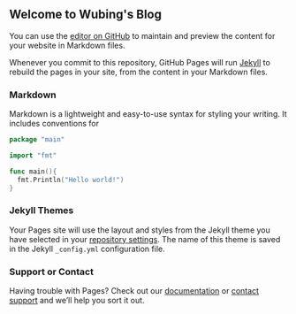 ## Welcome to Wubing's Blog

You can use the [editor on GitHub](https://github.com/Kirito2Alice/Kirito2Alice.github.io/edit/master/index.md) to maintain and preview the content for your website in Markdown files.

Whenever you commit to this repository, GitHub Pages will run [Jekyll](https://jekyllrb.com/) to rebuild the pages in your site, from the content in your Markdown files.

### Markdown

Markdown is a lightweight and easy-to-use syntax for styling your writing. It includes conventions for

```go
package "main"

import "fmt"

func main(){
  fmt.Println("Hello world!")
}
```

### Jekyll Themes

Your Pages site will use the layout and styles from the Jekyll theme you have selected in your [repository settings](https://github.com/Kirito2Alice/Kirito2Alice.github.io/settings). The name of this theme is saved in the Jekyll `_config.yml` configuration file.

### Support or Contact

Having trouble with Pages? Check out our [documentation](https://help.github.com/categories/github-pages-basics/) or [contact support](https://github.com/contact) and we’ll help you sort it out.
